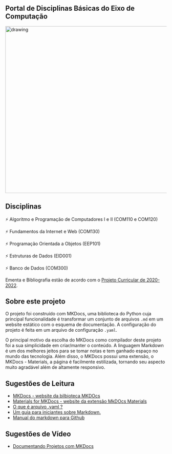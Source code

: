 ## Portal de Disciplinas Básicas do Eixo de Computação 


<img src="https://user-images.githubusercontent.com/72423464/159480301-c5ccd8a3-40d0-491b-8327-ae332d180803.png" alt="drawing" width="520"/>

## Disciplinas

 :zap: Algoritmo e Programação de Computadores I e II (COM110 e COM120)
 
 :zap: Fundamentos da Internet e Web (COM130)
 
 :zap: Programação Orientada a Objetos (EEP101)
 
 :zap: Estruturas de Dados (EID001)
 
 :zap: Banco de Dados (COM300)
 
Ementa e Bibliografia estão de acordo com o [Projeto Curricular de 2020-2022](https://apps.univesp.br/manual-do-aluno/assets/PPC/tecnologia-da-informacao/PPC-BTI.pdf). 

## Sobre este projeto
O projeto foi construído com MKDocs, uma biblioteca do Python cuja principal funcionalidade é transformar um conjunto de arquivos `.md` em um website estático com o esquema de documentação. A configuração do projeto é feita em um arquivo de configuração `.yaml`.

O principal motivo da escolha do MKDocs como compilador deste projeto foi a sua simplicidade em criar/manter o  conteúdo. A linguagem Markdown é um dos melhores jeitos para se tomar notas e tem ganhado espaço no mundo das tecnologia. Além disso, o MKDocs possui uma extensão, o MKDocs - Materials, a página é facilmente estilizada, tornando seu aspecto muito agradável além de altamente responsivo.


## Sugestões de Leitura

- [MKDocs - website da bilbioteca MKDOcs](https://www.mkdocs.org/)
- [Materials for MKDocs - website da extensão MkDOcs Materials](https://squidfunk.github.io/mkdocs-material/)
- [O que é arquivo .yaml ? ](https://marquesfernandes.com/tecnologia/arquivo-yaml-o-que-e-e-para-que-serve/)
- [Um guia  para iniciantes sobre Markdown.](https://pt.linuxteaching.com/article/getting_started_with_markdown_beginners_guide)
- [Manual do markdown para Github](https://raw.githubusercontent.com/gustavoguanabara/git-github/master/manuais-PDF/guia-markdown.pdf)


## Sugestões de Vídeo
- [Documentando Projetos com MKDocs](https://www.youtube.com/watch?v=GW6nAJ1NHUQ&t=4879s)

